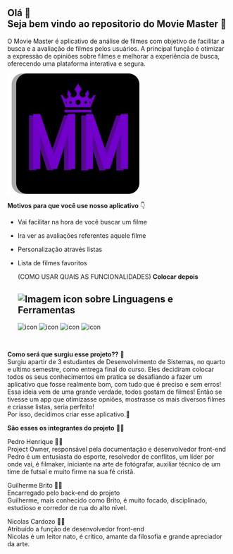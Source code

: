 ## Olá 👋 <br> Seja bem vindo ao repositorio do Movie Master 🎥 <br>


O Movie Master é aplicativo de análise de filmes com objetivo de facilitar a busca e a avaliação de filmes pelos usuários. 
A principal função é otimizar a expressão de opiniões sobre filmes e melhorar a experiência de busca, oferecendo uma plataforma interativa e segura. 


<img src="https://github.com/GuilhermeBritoBR/MovieMaster/blob/main/Component%2012.png?raw=true" alt="Descrição da Imagem" width="300">

**Motivos para que você use nosso aplicativo** 👇
- Vai facilitar na hora de você buscar um filme
- Ira ver as avaliações referentes aquele filme
- Personalização através listas
- Lista de filmes favoritos

  (COMO USAR
  QUAIS AS FUNCIONALIDADES) **Colocar depois**



  <div> <h2><img src="https://cdn-icons-png.flaticon.com/512/2572/2572708.png" width="25" height="25" alt="Imagem icon sobre" />   Linguagens e Ferramentas </h2></div>

  
  <tr>
    
    
    <td align="center" width="96">
        <img src="https://techstack-generator.vercel.app/react-icon.svg" alt="icon" width="65" height="65" />
    </td>

    </td>
  </tr>
  <tr>
    </td>
    <td align="center" width="96">
        <img src="https://techstack-generator.vercel.app/js-icon.svg" alt="icon" width="65" height="65" />
    </td>
    </td>
        <img src="https://techstack-generator.vercel.app/mysql-icon.svg" alt="icon" width="65" height="65" />
    </td>
    <td align="center" width="96">
        <img src="https://user-images.githubusercontent.com/74038190/212257460-738ff738-247f-4445-a718-cdd0ca76e2db.gif" alt="icon" width="65" height="65" />
    </td>
  </tr>
</table> <br>
  


**Como será que surgiu esse projeto??** 🤔<br>
Surgiu apartir de 3 estudantes de Desenvolvimento de Sistemas, no quarto e ultimo semestre, como entrega final do curso. 
Eles decidiram colocar todos os seus conhecimentos em pratica se desafiando a fazer um aplicativo que fosse realmente bom, com tudo que é preciso e sem erros! 
Essa ideia vem de uma grande verdade, todos gostam de filmes! Então se tivesse um app que otimizasse opniões, mostrasse os mais diversos filmes e criasse listas, seria perfeito!    
Por isso, decidimos criar esse aplicativo.🤩

**São esses os integrantes do projeto** 🧑‍💻

Pedro Henrique 🙋‍♂️<br>
Project Owner, responsável pela documentação e desenvolvedor front-end <br>
Pedro é um entusiasta do esporte, resolvedor de conflitos, um líder por onde vai, é filmaker, iniciante na arte de fotógrafar, auxiliar técnico de um time de futsal e muito firme na sua fé cristã. 

Guilherme Brito 🙋‍♂️<br>
Encarregado pelo back-end do projeto <br>
Guilherme, mais conhecido como Brito, é muito focado, disciplinado, estudioso e corredor de rua do alto nível.

Nicolas Cardozo 🙋‍♂️<br>
Atribuído a função de desenvolvedor front-end <br>
Nicolas é um leitor nato, é crítico, amante da filosofia e grande apreciador da arte. 



